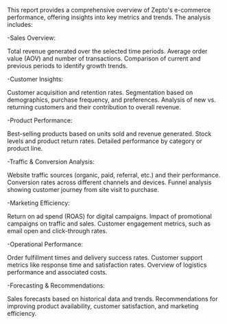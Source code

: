 This report provides a comprehensive overview of Zepto's e-commerce performance, offering insights into key metrics and trends. The analysis includes:

-Sales Overview:

Total revenue generated over the selected time periods.
Average order value (AOV) and number of transactions.
Comparison of current and previous periods to identify growth trends.

-Customer Insights:

Customer acquisition and retention rates.
Segmentation based on demographics, purchase frequency, and preferences.
Analysis of new vs. returning customers and their contribution to overall revenue.

-Product Performance:

Best-selling products based on units sold and revenue generated.
Stock levels and product return rates.
Detailed performance by category or product line.

-Traffic & Conversion Analysis:

Website traffic sources (organic, paid, referral, etc.) and their performance.
Conversion rates across different channels and devices.
Funnel analysis showing customer journey from site visit to purchase.

-Marketing Efficiency:

Return on ad spend (ROAS) for digital campaigns.
Impact of promotional campaigns on traffic and sales.
Customer engagement metrics, such as email open and click-through rates.

-Operational Performance:

Order fulfillment times and delivery success rates.
Customer support metrics like response time and satisfaction rates.
Overview of logistics performance and associated costs.

-Forecasting & Recommendations:

Sales forecasts based on historical data and trends.
Recommendations for improving product availability, customer satisfaction, and marketing efficiency.
